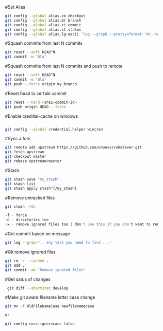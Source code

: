 #Set Alias

```bash
git config --global alias.co checkout
git config --global alias.br branch
git config --global alias.ci commit
git config --global alias.st status
git config --global alias.lg-ascii "log --graph --pretty=format:'%h -%d %s (%cr) <%an>' --abbrev-commit"
```

#Squash commits from last N commits

```bash
git reset --soft HEAD^N
git commit -m "Bla"
```

#Squash commits from last N commits and push to remote

```bash
git reset --soft HEAD^N
git commit -m "Bla"
git push --force origin my_branch
```

#Reset head to certain commit

```bash
git reset --hard <sha1-commit-id>
git push origin HEAD --force
```

#Enable creditial-cache on windows

```bash

git config --global credential.helper wincred

```
#Sync a fork

```bash
git remote add upstream https://github.com/whoever/whatever.git
git fetch upstream
git checkout master
git rebase upstream/master
```

#Stash

```bash
git stash save "my_stash"
git stash list
git stash apply stash^{/my_stash}
```

#Remove untracked files

```bash
git clean -fdx

-f - force
-d - directories too
-x - remove ignored files too ( don't use this if you don't want to remove ignored files)

```

#Get commit based on message

```bash
git log --grep=".. any text you need to find ..."

```

#Git remove ignored files
```bash
git rm -r --cached .
git add .
git commit -am "Remove ignored files"
```

#Get satus of changes
```bash
 git diff --shortstat develop
 ```

#Make git aware filename letter case change
```bash
git mv -f OldFileNameCase newfilenamecase

or 

git config core.ignorecase false
```
